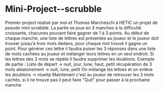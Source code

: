 # Mini-Project--scrubble
Premier project realisé par moi et Thomas  Marcheschi à HETIC
 un projet de pseudo mini scrabble. La partie se joue en 3 manches à la difficulté croissante, chacunes pouvant faire gagner de 1 à 3 points.
Au début de chaque manche, une liste de lettres est présentée au joueur et le joueur doit trouver jusqu'à trois mots dedans, pour chaque mot trouvé il gagne un point. Pour générer ces lettre il faudra puiser les 3 réponses dans une liste de mots cachées au joueur et mélanger leurs lettres en un seul endroit. Si les lettres des 3 mots se répète il faudra supprimer les doublons.
Exemple de partie :
Liste de départ -> nuit, jour, lune, haut, petit
récupération de 3 mots aléatoirement -> nuit, lune, petit
On mélange les lettres et on enlève les doublons -> nlueitp
Maintenant c'est au joueur de retrouver les 3 mots cachés, si il ne trouve pas il peut faire "Quit" pour passer à la prochaine manche 
